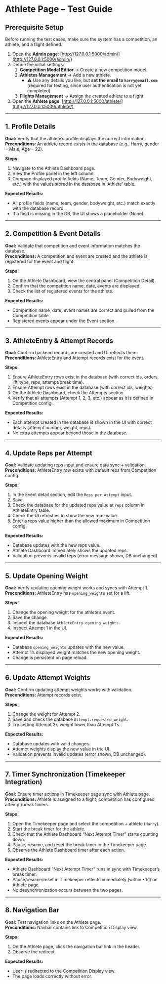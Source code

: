 # Athlete Page – Test Guide

## Prerequisite Setup
Before running the test cases, make sure the system has a competition, an athlete, and a flight defined.  

1. Open the **Admin page**: [http://127.0.0.1:5000/admin/](http://127.0.0.1:5000/admin/)  
2. Define the initial settings:  
   1. **Competition Model Editor** → Create a new competition model.  
   2. **Athletes Management** → Add a new athlete.  
      - ⚠️ Use any details you like, but **set the email to `harry@email.com`** (required for testing, since user authentication is not yet completed).  
   3. **Flights Management** → Assign the created athlete to a flight.  
3. Open the **Athlete page**: [http://127.0.0.1:5000/athlete/](http://127.0.0.1:5000/athlete/)  

---

## 1. Profile Details
**Goal:** Verify that the athlete’s profile displays the correct information.  
**Preconditions:** An athlete record exists in the database (e.g., Harry, gender = Male, Age = 22).  

**Steps:**  
1. Navigate to the Athlete Dashboard page.  
2. View the Profile panel in the left column.  
3. Compare displayed profile fields (Name, Team, Gender, Bodyweight, etc.) with the values stored in the database in 'Athlete' table.  

**Expected Results:**  
- All profile fields (name, team, gender, bodyweight, etc.) match exactly with the database record.  
- If a field is missing in the DB, the UI shows a placeholder (None).  

---

## 2. Competition & Event Details
**Goal:** Validate that competition and event information matches the database.  
**Preconditions:** A competition and event are created and the athlete is registered for the event and flight.  

**Steps:**  
1. On the Athlete Dashboard, view the central panel (Competition Detail).  
2. Confirm that the competition name, date, events are displayed.  
3. Check the list of registered events for the athlete.  

**Expected Results:**  
- Competition name, date, event names are correct and pulled from the Competition table.  
- Registered events appear under the Event section.

---

## 3. AthleteEntry & Attempt Records
**Goal:** Confirm backend records are created and UI reflects them.  
**Preconditions:** AthleteEntry and Attempt records exist for the event.

**Steps:**  
1. Ensure AthleteEntry rows exist in the database (with correct ids, orders, lift_type, reps, attempt/break time).
2. Ensure Attempt rows exist in the database (with correct ids, weights)
3. On the Athlete Dashboard, check the Attempts section.  
4. Verify that all attempts (Attempt 1, 2, 3, etc.) appear as it is defined in Competition config.  

**Expected Results:**  
- Each attempt created in the database is shown in the UI with correct details (attempt number, weight, reps).  
- No extra attempts appear beyond those in the database.  

---

## 4. Update Reps per Attempt
**Goal:** Validate updating reps input and ensure data sync + validation.  
**Preconditions:** AthleteEntry row exists with default reps from Competition config.  

**Steps:**  
1. In the Event detail section, edit the `Reps per Attempt` input.  
2. Save. 
3. Check the database for the updated reps value at `reps` column in AthleteEntry table.  
4. Check the UI refreshes to show the new reps value.  
5. Enter a reps value higher than the allowed maximum in Competition config.  

**Expected Results:**  
- Database updates with the new reps value.  
- Athlete Dashboard immediately shows the updated reps.  
- Validation prevents invalid reps (error message shown, DB unchanged).  

---

## 5. Update Opening Weight
**Goal:** Verify updating opening weight works and syncs with Attempt 1.  
**Preconditions:** AthleteEntry has `opening_weights` set for a lift.  

**Steps:**  
1. Change the opening weight for the athlete’s event.  
2. Save the change.  
3. Inspect the database `AthleteEntry.opening_weights`.  
4. Inspect Attempt 1 in the UI.  

**Expected Results:**  
- Database `opening_weights` updates with the new value.  
- Attempt 1’s displayed weight matches the new opening weight.  
- Change is persistent on page reload.  

---

## 6. Update Attempt Weights
**Goal:** Confirm updating attempt weights works with validation.  
**Preconditions:** Attempt records exist.  

**Steps:**  
1. Change the weight for Attempt 2.  
2. Save and check the database `Attempt.requested_weight`.  
3. Try setting Attempt 2’s weight lower than Attempt 1’s.  

**Expected Results:**  
- Database updates with valid changes.  
- Attempt weights display the new value in the UI.  
- Validation prevents invalid updates (error shown, DB unchanged).  

---

## 7. Timer Synchronization (Timekeeper Integration)
**Goal:** Ensure timer actions in Timekeeper page sync with Athlete page.  
**Preconditions:** Athlete is assigned to a flight; competition has configured attempt/break timers.  

**Steps:**  
1. Open the Timekeeper page and select the competition + athlete (`Harry`).  
2. Start the break timer for the athlete.  
3. Check that the Athlete Dashboard “Next Attempt Timer” starts counting down.  
4. Pause, resume, and reset the break timer in the Timekeeper page.  
5. Observe the Athlete Dashboard timer after each action.  

**Expected Results:**  
- Athlete Dashboard “Next Attempt Timer” runs in sync with Timekeeper’s break timer.  
- Pause/resume/reset in Timekeeper reflects immediately (within ~1s) on Athlete page.  
- No desynchronization occurs between the two pages.  

---

## 8. Navigation Bar
**Goal:** Test navigation links on the Athlete page.  
**Preconditions:** Navbar contains link to Competition Display view.  

**Steps:**  
1. On the Athlete page, click the navigation bar link in the header.  
2. Observe the redirect.  

**Expected Results:**  
- User is redirected to the Competition Display view.  
- The page loads correctly without error.  
